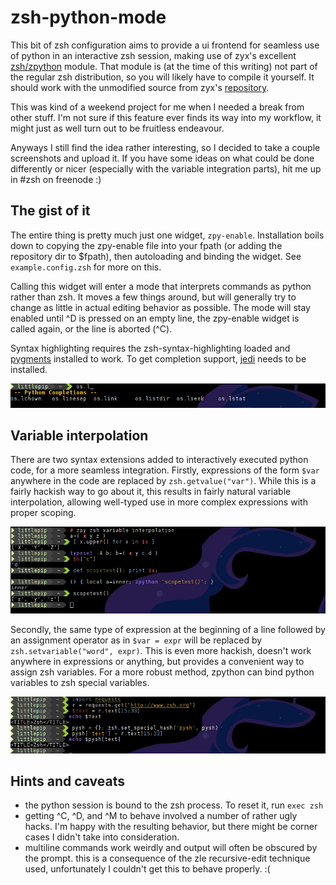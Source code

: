 # zsh-python-mode

This bit of zsh configuration aims to provide a ui frontend for seamless use of
python in an interactive zsh session, making use of zyx's excellent
[zsh/zpython] module. That module is (at the time of this writing) not part of
the regular zsh distribution, so you will likely have to compile it yourself.
It should work with the unmodified source from zyx's [repository].

This was kind of a weekend project for me when I needed a break from other
stuff. I'm not sure if this feature ever finds its way into my workflow, it
might just as well turn out to be fruitless endeavour.

Anyways I still find the idea rather interesting, so I decided to take a couple
screenshots and upload it. If you have some ideas on what could be done
differently or nicer (especially with the variable integration parts), hit me
up in #zsh on freenode :)


## The gist of it

The entire thing is pretty much just one widget, `zpy-enable`. Installation
boils down to copying the zpy-enable file into your fpath (or adding the
repository dir to $fpath), then autoloading and binding the widget. See
`example.config.zsh` for more on this.

Calling this widget will enter a mode that interprets commands as python rather
than zsh.  It moves a few things around, but will generally try to change as
little in actual editing behavior as possible. The mode will stay enabled until
^D is pressed on an empty line, the zpy-enable widget is called again, or the
line is aborted (^C).

Syntax highlighting requires the zsh-syntax-highlighting loaded and [pygments]
installed to work. To get completion support, [jedi] needs to be installed.

![completion screenshot](screenshots/zpy_completion.png)


## Variable interpolation

There are two syntax extensions added to interactively executed python code,
for a more seamless integration. Firstly, expressions of the form `$var`
anywhere in the code are replaced by `zsh.getvalue("var")`. While this is a
fairly hackish way to go about it, this results in fairly natural variable
interpolation, allowing well-typed use in more complex expressions with proper
scoping.

![interpolation screenshot](screenshots/zpy_interpolation.png)

Secondly, the same type of expression at the beginning of a line followed by an
assignment operator as in `$var = expr` will be replaced by
`zsh.setvariable("word", expr)`. This is even more hackish, doesn't work
anywhere in expressions or anything, but provides a convenient way to assign
zsh variables. For a more robust method, zpython can bind python variables to
zsh special variables.

![assignandspecial screenshot](screenshots/zpy_assignandspecial.png)

## Hints and caveats

* the python session is bound to the zsh process. To reset it, run `exec zsh`
* getting ^C, ^D, and ^M to behave involved a number of rather ugly hacks. I'm
  happy with the resulting behavior, but there might be corner cases I didn't
  take into consideration.
* multiline commands work weirdly and output will often be obscured by the
  prompt. this is a consequence of the zle recursive-edit technique used,
  unfortunately I couldn't get this to behave properly. :(


[zsh/zpython]:  http://www.zsh.org/mla/workers/2013/msg00055.html
[repository]: https://bitbucket.org/ZyX_I/zsh/src
[pygments]: http://pygments.org/
[jedi]: http://jedi.jedidjah.ch/en/latest/
